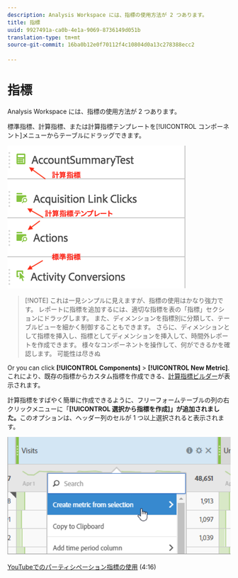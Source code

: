 ```yaml
---
description: Analysis Workspace には、指標の使用方法が 2 つあります。
title: 指標
uuid: 9927491a-ca0b-4e1a-9069-8736149d051b
translation-type: tm+mt
source-git-commit: 16ba0b12e0f70112f4c10804d0a13c278388ecc2

---
```



# 指標

Analysis Workspace には、指標の使用方法が 2 つあります。

標準指標、計算指標、または計算指標テンプレートを[!UICONTROL コンポーネント]メニューからテーブルにドラッグできます。

![](assets/metrics_icons.png)

> [!NOTE] これは一見シンプルに見えますが、指標の使用はかなり強力です。 レポートに指標を追加するには、適切な指標を表の「指標」セクションにドラッグします。 また、ディメンションを指標別に分類して、テーブルビューを細かく制御することもできます。 さらに、ディメンションとして指標を挿入し、指標としてディメンションを挿入して、時間外レポートを作成できます。 様々なコンポーネントを操作して、何ができるかを確認します。 可能性は尽きぬ

Or you can click **[!UICONTROL Components]** &gt; **[!UICONTROL New Metric]**. これにより、既存の指標からカスタム指標を作成できる、[計算指標ビルダー](https://marketing.adobe.com/resources/help/en_US/analytics/calcmetrics/)が表示されます。

計算指標をすばやく簡単に作成できるように、フリーフォームテーブルの列の右クリックメニューに「**[!UICONTROL 選択から指標を作成]」が追加されました。**&#x200B;このオプションは、ヘッダー列のセルが 1 つ以上選択されると表示されます。

![](assets/calc_metrics.png)

[YouTubeでのパーティシペーション指標の使用](https://www.youtube.com/watch?v=ngmJHcg65o8&list=PL2tCx83mn7GuNnQdYGOtlyCu0V5mEZ8sS&index=32) (4:16)

